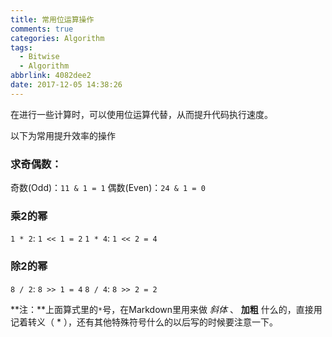 ```yaml
---
title: 常用位运算操作
comments: true
categories: Algorithm
tags:
  - Bitwise
  - Algorithm
abbrlink: 4082dee2
date: 2017-12-05 14:38:26
---
```


在进行一些计算时，可以使用位运算代替，从而提升代码执行速度。

以下为常用提升效率的操作

### 求奇偶数：
奇数(Odd)：`11 & 1 = 1`
偶数(Even)：`24 & 1 = 0`

### 乘2的幂
`1 * 2`: `1 << 1 = 2`
`1 * 4`: `1 << 2 = 4`

### 除2的幂
`8 / 2`: `8 >> 1 = 4`
`8 / 4`: `8 >> 2 = 2`

**注：**上面算式里的`*`号，在Markdown里用来做 *斜体* 、 **加粗** 什么的，直接用记着转义（ \* ），还有其他特殊符号什么的以后写的时候要注意一下。
